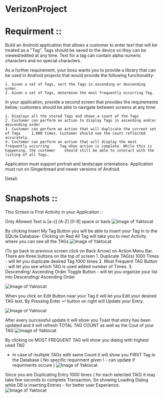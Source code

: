 # VerizonProject

Requirment ::
=============

Build an Android application that allows a customer to enter text that will be treated as a "Tag". Tags should be saved to the device so they can be  viewed/edited at any  time. Text for a tag can contain alpha numeric characters  and no special characters.  

As a further requirement, your boss wants you to provide a library that can be  used in Android projects that would provide the following functionality:  

    1. Given a set of Tags, sort the Tags in ascending or descending order. 
    2. Given a set of Tags, determine the most frequently occurring Tag.

In your application, provide a second screen that provides the requirements below; customers should be able to navigate between screens at any time:  

    1. Displays all the stored Tags and shows a count of the Tags 
    2. Customer can perform an action to display Tags in ascending and/or descending order 
    3. Customer can perform an action that will duplicate the current set of Tags     1,000 times. Customer should see the count reflected accurately. 
    4. Customer can perform an action that will display the most frequently occurring     Tag when action is complete. While this is happening, the customer    should still be able to interact with the listing of all Tags.   

Application must support portrait and landscape orientations.  Application must run on Gingerbread and newer versions of Android.


Detail:

Snapshots ::
============
This Screen is First Activity in your Applicaiton ::

Only Allowed Text is [a-z] [A-Z] [0-9] space or back
![Image of Yaktocat](https://github.com/mvyas85/VerizonProject1/blob/master/images/2.png)

By clicking Insert My Tag Button you will be able to insert your Tag in to the SQLite Database-
Clicking on Red All Tag will take you to next Activity where you can see all the TAGs
![Image of Yaktocat](https://github.com/mvyas85/VerizonProject1/blob/master/images/1.png)

(To go back to previous screen click on Back Arrow) on Action Menu Bar.
There are three buttons on the top of screen 
     1. Duplicate TAG(s) 1000 Times - will let you duplicate desired Tag 1000 times
     2. Most Frequent TAG Button - will let you see which TAG is used added number of Times.
     3. Descending/ Ascending Order Toggle Button - will let you organize your list into Descending/ Ascending Order 

![Image of Yaktocat](https://github.com/mvyas85/VerizonProject1/blob/master/images/3.png)

When you click on Edit Button near your Tag it will let you Edit your desired TAG text.
By Pressing Enter ↵ button on right will Update your Entry.

![Image of Yaktocat](https://github.com/mvyas85/VerizonProject1/blob/master/images/4.png)

After every successful update it will show you Toast that entry has been updated and it will refresh TOTAL TAG COUNT as well as the Cout of your TAG
![Image of Yaktocat](https://github.com/mvyas85/VerizonProject1/blob/master/images/5.png)

By clicking on MOST FREQUENT TAG will show you dialog with highest used TAG
- In case of multiple TAGs with same Count it will show you FIRST Tag in the Database ( No specific requirment given ! - can update if requirments occure )
![Image of Yaktocat](https://github.com/mvyas85/VerizonProject1/blob/master/images/6.png)

Since you are Duplicating Entry 1000 times ( for each selected TAG) it may take few seconds to complete Transaction, So showing Loading Dialog while DB is inserting Entries - for better user Experience.
![Image of Yaktocat](https://github.com/mvyas85/VerizonProject1/blob/master/images/7.png)
